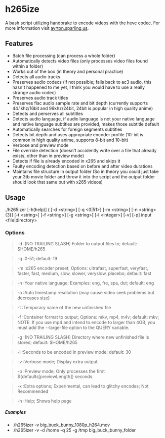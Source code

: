 # h265ize
A bash script utilizing handbrake to encode videos with the hevc codec.
For more information visit [ayrton.sparling.us](https://ayrton.sparling.us/index.php/ultimate-x265hevc-encoding-script-h265izer/ "Ayrton Sparling").

## Features
- Batch file processing (can process a whole folder)
- Automatically detects video files (only processes video files found within a folder)
- Works out of the box (in theory and personal practice)
- Detects all audio tracks
- Preserves audio codecs (if not possible; falls back to ac3 audio, this hasn't happened to me yet, I think you would have to use a really strange audio codec)
- Preserves audio track titles
- Preserves flac audio sample rate and bit depth (currently supports 44.1khz/16bit and 96khz/24bit, 24bit is popular in high quality anime)
- Detects and perserves all subtitles
- Detects audio language, if audio language is not your native language and native language subtitles are provided, makes those subtitle default
- Automatically searches for foreign segments subtitles
- Detects bit depth and uses appropriate encoder profile (10-bit is common in high quality anime, supports 8-bit and 10-bit)
- Verbose and preview mode
- File override detection (doesn't accidently write over a file that already exists, other than in preview mode)
- Detects if file is already encoded in x265 and skips it
- Faulty encoding detection based on before and after video durations
- Maintains file structure in output folder (So in theory you could just take your 3tb movie folder and throw it into the script and the output folder should look that same but with x265 videos)

## Usage
./h265izer [-h(help)] ( [-d &#x3C;string&#x3E;] [-q &#x3C;0|51&#x3E;] [-m &#x3C;string&#x3E;] [-n &#x3C;string&#x3E;{3}] [-t &#x3C;string&#x3E;] [-f &#x3C;string&#x3E;] [-g &#x3C;string&#x3E;] [-l &#x3C;integer&#x3E;] [-v] [-p] input &#x3C;file|directory&#x3E;
### Options
>-d :(NO TRAILING SLASH) Folder to output files to; default: $HOME/h265

>-q :0-51; default: 19

>-m :x265 encoder preset; Options: ultrafast, superfast, veryfast, faster, fast, medium, slow, slower, veryslow, placebo; default: fast

>-n :Your native language; Examples: eng, fre, spa, dut; default: eng

>-a :Auto timestamp resolution (may cause video seek problems but decreases size)

>-t :Temporary name of the new unfinished file

>-f :Container format to output; Options: mkv, mp4, m4v; default: mkv; NOTE: If you use mp4 and intend to encode to larger than 4GB, you must add the --large-file option to the QUERY variable.

>-g :(NO TRAILING SLASH) Directory where new unfinished file is stored; default: $HOME/h265

>-l :Seconds to be encoded in preview mode; default: 30

>-v :Verbose mode; Display extra output

>-p :Preview mode; Only processes the first ${defaults[previewLength]} seconds

>-x :Extra options; Experimental, can lead to glitchy encodes; Not Recommended

>-h :Help; Shows help page

##### Examples
* ./h265izer -v big_buck_bunny_1080p_h264.mov
* ./h265izer -v -d /home -q 25 -g /tmp big_buck_bunny_folder